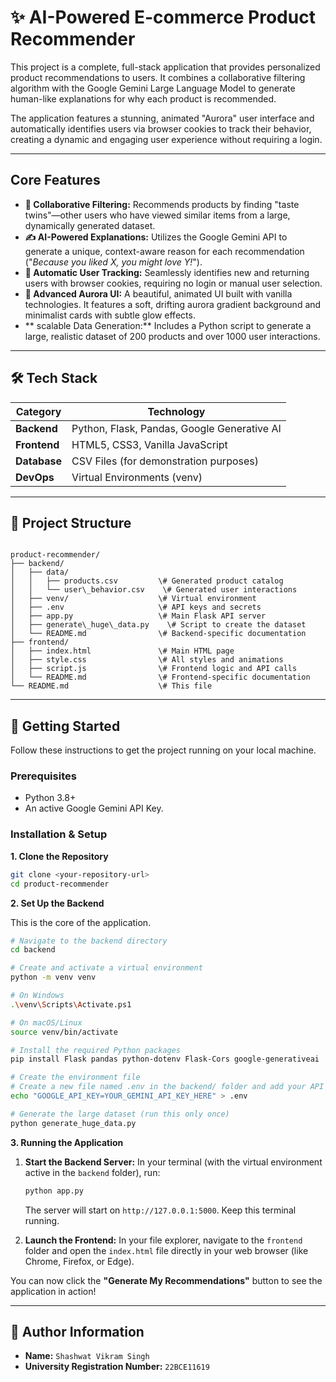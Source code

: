 # ✨ AI-Powered E-commerce Product Recommender

This project is a complete, full-stack application that provides personalized product recommendations to users. It combines a collaborative filtering algorithm with the Google Gemini Large Language Model to generate human-like explanations for why each product is recommended.

The application features a stunning, animated "Aurora" user interface and automatically identifies users via browser cookies to track their behavior, creating a dynamic and engaging user experience without requiring a login.



---

## Core Features

-   **🤖 Collaborative Filtering:** Recommends products by finding "taste twins"—other users who have viewed similar items from a large, dynamically generated dataset.
-   **✍️ AI-Powered Explanations:** Utilizes the Google Gemini API to generate a unique, context-aware reason for each recommendation ("*Because you liked X, you might love Y!*").
-   **🍪 Automatic User Tracking:** Seamlessly identifies new and returning users with browser cookies, requiring no login or manual user selection.
-   **🚀 Advanced Aurora UI:** A beautiful, animated UI built with vanilla technologies. It features a soft, drifting aurora gradient background and minimalist cards with subtle glow effects.
-   ** scalable Data Generation:** Includes a Python script to generate a large, realistic dataset of 200 products and over 1000 user interactions.

---

## 🛠️ Tech Stack

| Category      | Technology                                    |
| ------------- | --------------------------------------------- |
| **Backend** | Python, Flask, Pandas, Google Generative AI   |
| **Frontend** | HTML5, CSS3, Vanilla JavaScript               |
| **Database** | CSV Files (for demonstration purposes)        |
| **DevOps** | Virtual Environments (venv)                   |

---

## 📂 Project Structure

```

product-recommender/
├── backend/
│   ├── data/
│   │   ├── products.csv         \# Generated product catalog
│   │   └── user\_behavior.csv    \# Generated user interactions
│   ├── venv/                    \# Virtual environment
│   ├── .env                     \# API keys and secrets
│   ├── app.py                   \# Main Flask API server
│   ├── generate\_huge\_data.py    \# Script to create the dataset
│   └── README.md                \# Backend-specific documentation
├── frontend/
│   ├── index.html               \# Main HTML page
│   ├── style.css                \# All styles and animations
│   ├── script.js                \# Frontend logic and API calls
│   └── README.md                \# Frontend-specific documentation
└── README.md                    \# This file

````

---

## 🚀 Getting Started

Follow these instructions to get the project running on your local machine.

### Prerequisites

-   Python 3.8+
-   An active Google Gemini API Key.

### Installation & Setup

**1. Clone the Repository**
```bash
git clone <your-repository-url>
cd product-recommender
````

**2. Set Up the Backend**

This is the core of the application.

```bash
# Navigate to the backend directory
cd backend

# Create and activate a virtual environment
python -m venv venv

# On Windows
.\venv\Scripts\Activate.ps1

# On macOS/Linux
source venv/bin/activate

# Install the required Python packages
pip install Flask pandas python-dotenv Flask-Cors google-generativeai

# Create the environment file
# Create a new file named .env in the backend/ folder and add your API key
echo "GOOGLE_API_KEY=YOUR_GEMINI_API_KEY_HERE" > .env

# Generate the large dataset (run this only once)
python generate_huge_data.py
```

**3. Running the Application**

1.  **Start the Backend Server:** In your terminal (with the virtual environment active in the `backend` folder), run:

    ```bash
    python app.py
    ```

    The server will start on `http://127.0.0.1:5000`. Keep this terminal running.

2.  **Launch the Frontend:** In your file explorer, navigate to the `frontend` folder and open the `index.html` file directly in your web browser (like Chrome, Firefox, or Edge).

You can now click the **"Generate My Recommendations"** button to see the application in action\!

-----

## 👤 Author Information

  - **Name:** `Shashwat Vikram Singh`
  - **University Registration Number:** `22BCE11619`

<!-- end list -->

